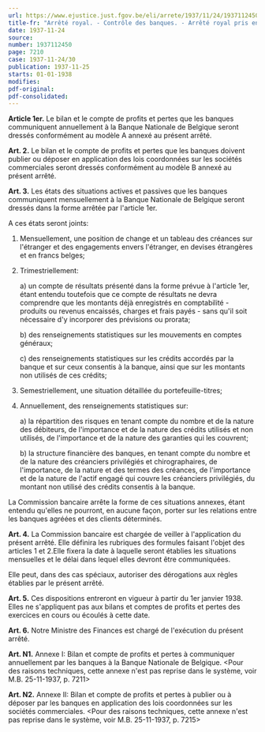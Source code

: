 ```yaml
---
url: https://www.ejustice.just.fgov.be/eli/arrete/1937/11/24/1937112450/justel
title-fr: "Arrêté royal. - Contrôle des banques. - Arrêté royal pris en exécution de l'article 12 de l'arrêté royal n° 185 du 9 juillet 1935."
date: 1937-11-24
source:
number: 1937112450
page: 7210
case: 1937-11-24/30
publication: 1937-11-25
starts: 01-01-1938
modifies:
pdf-original:
pdf-consolidated:
---
```


**Article 1er.** Le bilan et le compte de profits et pertes que les banques communiquent annuellement à la Banque Nationale de Belgique seront dressés conformément au modèle A annexé au présent arrêté.

**Art. 2.** Le bilan et le compte de profits et pertes que les banques doivent publier ou déposer en application des lois coordonnées sur les sociétés commerciales seront dressés conformément au modèle B annexé au présent arrêté.

**Art. 3.** Les états des situations actives et passives que les banques communiquent mensuellement à la Banque Nationale de Belgique seront dressés dans la forme arrêtée par l'article 1er.

A ces états seront joints:

1. Mensuellement, une position de change et un tableau des créances sur l'étranger et des engagements envers l'étranger, en devises étrangères et en francs belges;

2. Trimestriellement:

   a) un compte de résultats présenté dans la forme prévue à l'article 1er, étant entendu toutefois que ce compte de résultats ne devra comprendre que les montants déjà enregistrés en comptabilité - produits ou revenus encaissés, charges et frais payés - sans qu'il soit nécessaire d'y incorporer des prévisions ou prorata;

   b) des renseignements statistiques sur les mouvements en comptes généraux;

   c) des renseignements statistiques sur les crédits accordés par la banque et sur ceux consentis à la banque, ainsi que sur les montants non utilisés de ces crédits;

3. Semestriellement, une situation détaillée du portefeuille-titres;

4. Annuellement, des renseignements statistiques sur:

   a) la répartition des risques en tenant compte du nombre et de la nature des débiteurs, de l'importance et de la nature des crédits utilisés et non utilisés, de l'importance et de la nature des garanties qui les couvrent;

   b) la structure financière des banques, en tenant compte du nombre et de la nature des créanciers privilégiés et chirographaires, de l'importance, de la nature et des termes des créances, de l'importance et de la nature de l'actif engagé qui couvre les créanciers privilégiés, du montant non utilisé des crédits consentis à la banque.

La Commission bancaire arrête la forme de ces situations annexes, étant entendu qu'elles ne pourront, en aucune façon, porter sur les relations entre les banques agréées et des clients déterminés.

**Art. 4.** La Commission bancaire est chargée de veiller à l'application du présent arrêté. Elle définira les rubriques des formules faisant l'objet des articles 1 et 2.Elle fixera la date à laquelle seront établies les situations mensuelles et le délai dans lequel elles devront être communiquées.

Elle peut, dans des cas spéciaux, autoriser des dérogations aux règles établies par le présent arrêté.

**Art. 5.** Ces dispositions entreront en vigueur à partir du 1er janvier 1938. Elles ne s'appliquent pas aux bilans et comptes de profits et pertes des exercices en cours ou écoulés à cette date.

**Art. 6.** Notre Ministre des Finances est chargé de l'exécution du présent arrêté.

**Art. N1.** Annexe I: Bilan et compte de profits et pertes à communiquer annuellement par les banques à la Banque Nationale de Belgique. <Pour des raisons techniques, cette annexe n'est pas reprise dans le système, voir M.B. 25-11-1937, p. 7211>

**Art. N2.** Annexe II: Bilan et compte de profits et pertes à publier ou à déposer par les banques en application des lois coordonnées sur les sociétés commerciales. <Pour des raisons techniques, cette annexe n'est pas reprise dans le système, voir M.B. 25-11-1937, p. 7215>
